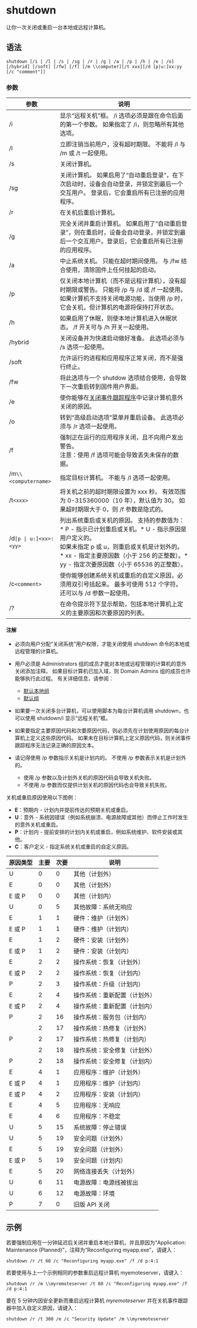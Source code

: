 # shutdown

让你一次关闭或重启一台本地或远程计算机。

## 语法

```
shutdown [/i | /l | /s | /sg | /r | /g | /a | /p | /h | /e | /o] [/hybrid] [/soft] [/fw] [/f] [/m \\computer][/t xxx][/d [p|u:]xx:yy [/c "comment"]]
```

### 参数

|参数|说明|
| ---------| ------------------------------------------------------------------------------------------------------------------------------------------------------------------------------------------------------------------------------------------------|
|/i|显示“远程关机”框。 /i 选项必须是跟在命令后面的第一个参数。 如果指定了 /i，则忽略所有其他选项。|
|/l|立即注销当前用户，没有超时期限。 不能将 /l 与 /m 或 /t 一起使用。|
|/s|关闭计算机。|
|/sg|关闭计算机。 如果启用了“自动重启登录”，在下次启动时，设备会自动登录，并锁定到最后一个交互用户。 登录后，它会重启所有已注册的应用程序。|
|/r|在关机后重启计算机。|
|/g|完全关闭并重启计算机。 如果启用了“自动重启登录”，则在重启时，设备会自动登录，并锁定到最后一个交互用户。登录后，它会重启所有已注册的应用程序。|
|/a|中止系统关机。 只能在超时期间使用。 与 /fw 结合使用，清除固件上任何挂起的启动。|
|/p|仅关闭本地计算机（而不是远程计算机），没有超时期限或警告。 只能将 /p 与 /d 或 /f 一起使用。 如果计算机不支持关闭电源功能，当使用 /p 时，它会关机，但计算机的电源将保持打开状态。|
|/h|如果启用了休眠，则使本地计算机进入休眠状态。 /f 开关可与 /h 开关一起使用。|
|/hybrid|关闭设备并为快速启动做好准备。 此选项必须与 /s 选项一起使用。|
|/soft|允许运行的进程和应用程序正常关闭，而不是强行终止。|
|/fw|将此选项与一个 shutdow 选项结合使用，会导致下一次重启转到固件用户界面。|
|/e|使你能够在[关闭事件跟踪程序](https://learn.microsoft.com/zh-cn/troubleshoot/windows-server/application-management/description-shutdown-event-tracker)中记录计算机意外关闭的原因。|
|/o|转到“高级启动选项”菜单并重启设备。 此选项必须与 /r 选项一起使用。|
|/f|强制正在运行的应用程序关闭，且不向用户发出警告。<br />注意：使用 /f 选项可能会导致丢失未保存的数据。|
|/m`\\<computername>`​|指定目标计算机。 不能与 /l 选项一起使用。|
|/t`<xxx>`​|将关机之前的超时期限设置为 xxx 秒。 有效范围为 0-315360000（10 年），默认值为 30。 如果超时期限大于 0，则 /f 参数是隐式的。|
|/d`[p \| u:]<xx>:<yy>`​|列出系统重启或关机的原因。 支持的参数值为：<br />* P - 指示已计划重启或关机。* U - 指示原因是用户定义的。<br />如果未指定 p 或 u，则重启或关机是计划外的。<br />* xx - 指定主要原因数（小于 256 的正整数）。* yy - 指定次要原因数（小于 65536 的正整数）。|
|/c`<comment>`​|使你能够创建系统关机或重启的自定义原因，必须用双引号括起来。 最多可使用 512 个字符。 还可以与 /d 参数一起使用。|
|/?|在命令提示符下显示帮助，包括本地计算机上定义的主要原因和次要原因的列表。|

#### 注解

* 必须向用户分配“关闭系统”用户权限，才能关闭使用 shutdown 命令的本地或远程管理的计算机。
* 用户必须是 Administrators 组的成员才能对本地或远程管理的计算机的意外关闭添加注释。 如果目标计算机已加入域，则 Domain Admins 组的成员也许能够执行此过程。 有关详细信息，请参阅：

  * [默认本地组](https://learn.microsoft.com/zh-cn/previous-versions/windows/it-pro/windows-server-2003/cc785098(v=ws.10))
  * [默认组](https://learn.microsoft.com/zh-cn/previous-versions/windows/it-pro/windows-server-2003/cc756898(v=ws.10))
* 如果要一次关闭多台计算机，可以使用脚本为每台计算机调用 shutdown，也可以使用 shutdown/i 显示“远程关机”框。
* 如果要指定主要原因代码和次要原因代码，则必须先在计划使用原因的每台计算机上定义这些原因代码。 如果未在目标计算机上定义原因代码，则关闭事件跟踪程序无法记录正确的原因文本。
* 请记得使用 /p 参数指示关机是计划内的。 不使用 /p 参数表示关机是计划外的。

  * 使用 /p 参数以及计划外关机的原因代码会导致关机失败。
  * 不使用 /p 参数而仅提供计划关机的原因代码也会导致关机失败。

关机或重启原因使用以下图例：

* **E**：预期内 - 计划内并提前传达的预期关机或重启。
* **U**：意外 - 系统因错误（例如系统崩溃、电源故障或其他）而停止工作时发生的意外关机或重启。
* **P**：计划内 - 提前安排的计划内关机或重启，例如系统维护、软件安装或其他。
* **C**：客户定义 - 指定系统关机或重启的自定义原因。

|原因类型|主要|次要|说明|
| ----------| ------| ------| ------------------------------|
|U|0|0|其他（计划外）|
|E|0|0|其他（计划外）|
|E 或 P|0|0|其他（计划内）|
|U|0|5|其他故障：系统无响应|
|E|1|1|硬件：维护（计划外）|
|E 或 P|1|1|硬件：维护（计划内）|
|E|1|2|硬件：安装（计划外）|
|E 或 P|1|2|硬件：安装（计划内）|
|E|2|2|操作系统：恢复（计划外）|
|E 或 P|2|2|操作系统：恢复（计划内）|
|P|2|3|操作系统：升级（计划内）|
|E|2|4|操作系统：重新配置（计划外）|
|E 或 P|2|4|操作系统：重新配置（计划内）|
|P|2|16|操作系统：服务包（计划内）|
||2|17|操作系统：热修复（计划外）|
|P|2|17|操作系统：热修复（计划内）|
||2|18|操作系统：安全修复（计划外）|
|P|2|18|操作系统：安全修复（计划内）|
|E|4|1|应用程序：维护（计划外）|
|E 或 P|4|1|应用程序：维护（计划内）|
|E 或 P|4|2|应用程序：安装（计划内）|
|E|4|5|应用程序：无响应|
|E|4|6|应用程序：不稳定|
|U|5|15|系统故障：停止错误|
|U|5|19|安全问题（计划外）|
|E|5|19|安全问题（计划外）|
|E 或 P|5|19|安全问题（计划内）|
|E|5|20|网络连接丢失（计划外）|
|U|6|11|电源故障：电源线被拔出|
|U|6|12|电源故障：环境|
|P|7|0|旧版 API 关闭|

## 示例

若要强制应用在一分钟延迟后关闭并重启本地计算机，并且原因为“Application: Maintenance (Planned)”，注释为“Reconfiguring myapp.exe”，请键入：

```
shutdown /r /t 60 /c "Reconfiguring myapp.exe" /f /d p:4:1
```

若要使用与上一个示例相同的参数重启远程计算机 myemoteserver，请键入：

```
shutdown /r /m \\myremoteserver /t 60 /c "Reconfiguring myapp.exe" /f /d p:4:1
```

要在 5 分钟内因安全更新而重启远程计算机 *myremoteserver* 并在关机事件跟踪器中加入自定义原因，请键入：

```
shutdown /r /t 300 /e /c "Security Update" /m \\myremoteserver
```
